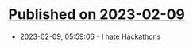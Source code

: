 # [Published on 2023-02-09](index.md)

* [2023-02-09, 05:59:06](https://news.ycombinator.com/item?id=34720265) - [I hate Hackathons](https://pgpt.substack.com/p/i-hate-hackathons)
